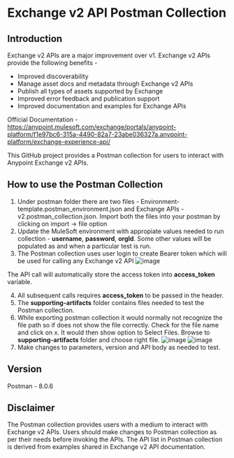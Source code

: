 # Exchange v2 API Postman Collection

## Introduction
Exchange v2 APIs are a major improvement over v1. Exchange v2 APIs provide the following benefits - 
- Improved discoverability
- Manage asset docs and metadata through Exchange v2 APIs 
- Publish all types of assets supported by Exchange 
- Improved error feedback and publication support
- Improved documentation and examples for Exchange APIs

Official Documentation - https://anypoint.mulesoft.com/exchange/portals/anypoint-platform/f1e97bc6-315a-4490-82a7-23abe036327a.anypoint-platform/exchange-experience-api/

This GitHub project provides a Postman collection for users to interact with Anypoint Exchange v2 APIs.

## How to use the Postman Collection
1. Under postman folder there are two files - Environment-template.postman_environment.json and Exchange APIs - v2.postman_collection.json. Import both the files into your postman by clicking on import -> file option
2. Update the MuleSoft environment with appropiate values needed to run collection - **username**, **password**, **orgId**. Some other values will be populated as and when a particular test is run.
3. The Postman collection uses user login to create Bearer token which will be used for calling any Exchange v2 API 
![image](https://user-images.githubusercontent.com/44620039/112908633-d9123580-90bd-11eb-8455-860cb3a14d6e.png)

The API call will automatically store the access token into **access_token** variable.

4. All subsequent calls requires **access_token** to be passed in the header.
5. The **supporting-artifacts** folder contains files needed to test the Postman collection. 
6. While exporting postman collection it would normally not recognize the file path so if does not show the file correctly. Check for the file name and click on x. It would then show option to Select Files. Browse to **supporting-artifacts** folder and choose right file.
![image](https://user-images.githubusercontent.com/44620039/112910259-01e7fa00-90c1-11eb-9ad5-9aeab3c72e77.png)
![image](https://user-images.githubusercontent.com/44620039/112910276-0b716200-90c1-11eb-86ea-b95ae6786ab8.png)
7. Make changes to parameters, version and API body as needed to test.

## Version
Postman - 8.0.6

## Disclaimer
The Postman collection provides users with a medium to interact with Exchange v2 APIs. Users should make changes to Postman collection as per their needs before invoking the APIs. The API list in Postman collection is derived from examples shared in Exchange v2 API documentation.
